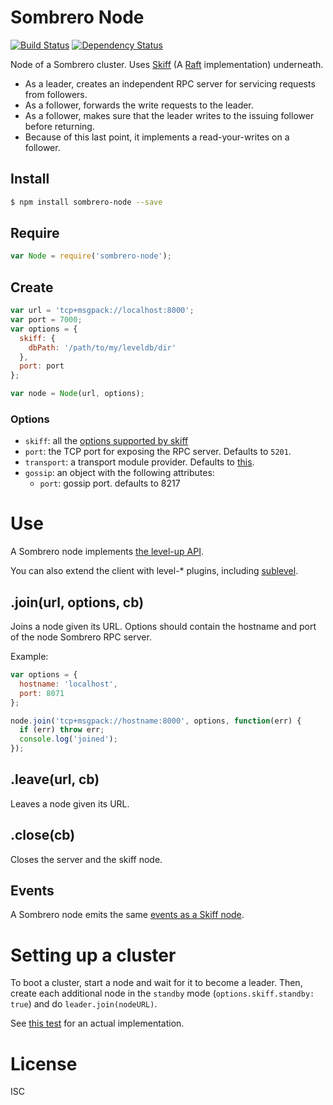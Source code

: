 # Sombrero Node

[![Build Status](https://travis-ci.org/sombrerohq/sombrero-node.svg)](https://travis-ci.org/sombrerohq/sombrero-node)
[![Dependency Status](https://david-dm.org/sombrerohq/sombrero-node.svg)](https://david-dm.org/sombrerohq/sombrero-node)

Node of a Sombrero cluster. Uses [Skiff](https://github.com/pgte/skiff) (A [Raft](http://raftconsensus.github.io/) implementation) underneath.

* As a leader, creates an independent RPC server for servicing requests from followers.
* As a follower, forwards the write requests to the leader.
* As a follower, makes sure that the leader writes to the issuing follower before returning.
* Because of this last point, it implements a read-your-writes on a follower.

## Install

```bash
$ npm install sombrero-node --save
```

## Require

```javascript
var Node = require('sombrero-node');
```

## Create

```javascript
var url = 'tcp+msgpack://localhost:8000';
var port = 7000;
var options = {
  skiff: {
    dbPath: '/path/to/my/leveldb/dir'
  },
  port: port
};

var node = Node(url, options);
```

### Options

* `skiff`: all the [options supported by skiff](https://github.com/pgte/skiff#options)
* `port`: the TCP port for exposing the RPC server. Defaults to `5201`.
* `transport`: a transport module provider. Defaults to [this](https://github.com/sombrerohq/sombrero-node/blob/master/lib/transport.js).
* `gossip`: an object with the following attributes:
  * `port`: gossip port. defaults to 8217

# Use

A Sombrero node implements [the level-up API](https://github.com/rvagg/node-levelup#api).

You can also extend the client with level-* plugins, including [sublevel](https://github.com/dominictarr/level-sublevel).

## .join(url, options, cb)

Joins a node given its URL. Options should contain the hostname and port of the node Sombrero RPC server.

Example:

```javascript
var options = {
  hostname: 'localhost',
  port: 8071
};

node.join('tcp+msgpack://hostname:8000', options, function(err) {
  if (err) throw err;
  console.log('joined');
});
```

## .leave(url, cb)

Leaves a node given its URL.

## .close(cb)

Closes the server and the skiff node.

## Events

A Sombrero node emits the same [events as a Skiff node](https://github.com/pgte/skiff#events).


# Setting up a cluster

To boot a cluster, start a node and wait for it to become a leader. Then, create each additional node in the `standby` mode (`options.skiff.standby: true`) and do `leader.join(nodeURL)`.

See [this test](https://github.com/sombrerohq/sombrero-node/blob/master/tests/networked.js) for an actual implementation.

# License

ISC